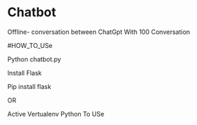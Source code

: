 # Chatbot
Offline- conversation between ChatGpt With 100 Conversation 


#HOW_TO_USe

Python chatbot.py

Install Flask 

Pip install flask

OR 

Active Vertualenv Python To USe
